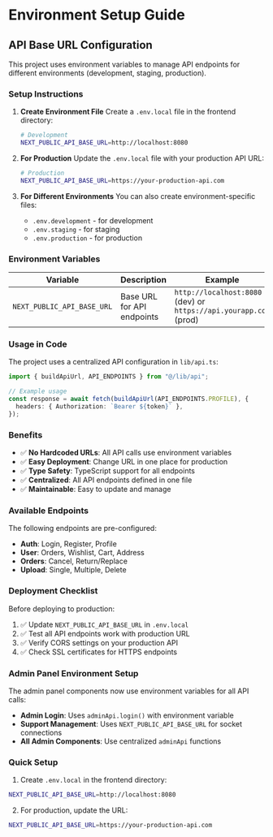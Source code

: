 # Environment Setup Guide

## API Base URL Configuration

This project uses environment variables to manage API endpoints for different environments (development, staging, production).

### Setup Instructions

1. **Create Environment File**
   Create a `.env.local` file in the frontend directory:

   ```bash
   # Development
   NEXT_PUBLIC_API_BASE_URL=http://localhost:8080
   ```

2. **For Production**
   Update the `.env.local` file with your production API URL:

   ```bash
   # Production
   NEXT_PUBLIC_API_BASE_URL=https://your-production-api.com
   ```

3. **For Different Environments**
   You can also create environment-specific files:
   - `.env.development` - for development
   - `.env.staging` - for staging
   - `.env.production` - for production

### Environment Variables

| Variable                   | Description                | Example                                                           |
| -------------------------- | -------------------------- | ----------------------------------------------------------------- |
| `NEXT_PUBLIC_API_BASE_URL` | Base URL for API endpoints | `http://localhost:8080` (dev) or `https://api.yourapp.com` (prod) |

### Usage in Code

The project uses a centralized API configuration in `lib/api.ts`:

```typescript
import { buildApiUrl, API_ENDPOINTS } from "@/lib/api";

// Example usage
const response = await fetch(buildApiUrl(API_ENDPOINTS.PROFILE), {
  headers: { Authorization: `Bearer ${token}` },
});
```

### Benefits

- ✅ **No Hardcoded URLs**: All API calls use environment variables
- ✅ **Easy Deployment**: Change URL in one place for production
- ✅ **Type Safety**: TypeScript support for all endpoints
- ✅ **Centralized**: All API endpoints defined in one file
- ✅ **Maintainable**: Easy to update and manage

### Available Endpoints

The following endpoints are pre-configured:

- **Auth**: Login, Register, Profile
- **User**: Orders, Wishlist, Cart, Address
- **Orders**: Cancel, Return/Replace
- **Upload**: Single, Multiple, Delete

### Deployment Checklist

Before deploying to production:

1. ✅ Update `NEXT_PUBLIC_API_BASE_URL` in `.env.local`
2. ✅ Test all API endpoints work with production URL
3. ✅ Verify CORS settings on your production API
4. ✅ Check SSL certificates for HTTPS endpoints

### Admin Panel Environment Setup

The admin panel components now use environment variables for all API calls:

- **Admin Login**: Uses `adminApi.login()` with environment variable
- **Support Management**: Uses `NEXT_PUBLIC_API_BASE_URL` for socket connections
- **All Admin Components**: Use centralized `adminApi` functions

### Quick Setup

1. Create `.env.local` in the frontend directory:

```bash
NEXT_PUBLIC_API_BASE_URL=http://localhost:8080
```

2. For production, update the URL:

```bash
NEXT_PUBLIC_API_BASE_URL=https://your-production-api.com
```
